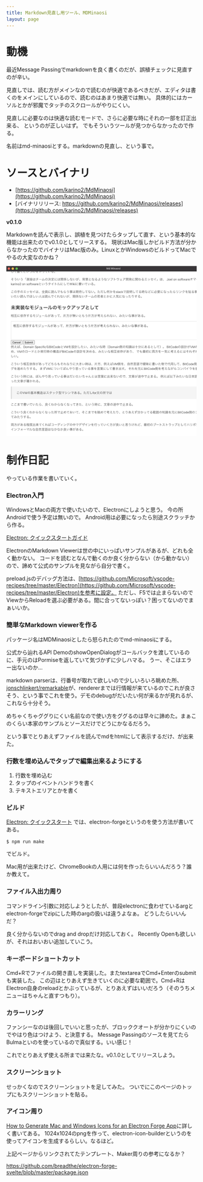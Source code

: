 ```yaml
---
title: Markdown見直し用ツール、MDMinaosi
layout: page
---
```


# 動機

最近Message Passingでmarkdownを良く書くのだが、誤植チェックに見直すのが辛い。

見直しでは、読む方がメインなので読むのが快適であるべきだが、エディタは書くのをメインにしているので、読むのはあまり快適では無い。
具体的にはカーソルとかが邪魔でタッチのスクロールがやりにくい。

見直しに必要なのは快適な読むモードで、さらに必要な時にそれの一部を訂正出来る、
というのが正しいはず。
でもそういうツールが見つからなかったので作る。

名前はmd-minaosiとする。markdownの見直し、という事で。


# ソースとバイナリ

- [https://github.com/karino2/MdMinaosi](https://github.com/karino2/MdMinaosi)
- [バイナリリリース: https://github.com/karino2/MdMinaosi/releases](https://github.com/karino2/MdMinaosi/releases)

**v0.1.0**

Markdownを読んで表示し、誤植を見つけたらタップして直す、という基本的な機能は出来たのでv0.1.0としてリースする。
現状はMac版しかビルド方法が分からなかったのでバイナリはMac版のみ。LinuxとかWindowsのビルドってMacでやるの大変なのかね？

![screenshot](https://raw.githubusercontent.com/karino2/MdMinaosi/main/misc/screenshot_md_minaosi.png)


# 制作日記

やっている作業を書いていく。

### Electron入門

WindowsとMacの両方で使いたいので、Electronにしようと思う。
今の所Androidで使う予定は無いので。
Android用は必要になったら別途スクラッチから作る。

[Electron: クイックスタートガイド](https://www.electronjs.org/docs/tutorial/quick-start)

ElectronのMarkdown Viewerは世の中にいっぱいサンプルがあるが、どれも全く動かない。
コードを読むとなんで動くのか良く分からない（から動かない）ので、諦めて公式のサンプルを見ながら自分で書く。

preload.jsのデバッグ方法は、[https://github.com/Microsoft/vscode-recipes/tree/master/Electron](https://github.com/Microsoft/vscode-recipes/tree/master/Electron)を参考に設定。
ただし、F5では止まらないのでViewからReloadを選ぶ必要がある。間に合ってないっぽい？困ってないのでまぁいいか。

### 簡単なMarkdown viewerを作る

パッケージ名はMDMinaosiとしたら怒られたのでmd-minaosiにする。

公式から辿れるAPI DemoのshowOpenDialogがコールバックを渡しているのに、手元のはPormiseを返していて気づかずに少しハマる。
うー、そこはエラー出ないのか…

markdown parserは、行番号が取れて欲しいので少しいろいろ眺めた所、 [jonschlinkert/remarkable](https://github.com/jonschlinkert/remarkable)が、rendererまでは行情報が来ているのでこれが良さそう、という事でこれを使う。デモのdebugがだいたい何が来るかが見れるが、これなら十分そう。

めちゃくちゃググりにくい名前なので使い方をググるのは早々に諦めた。まぁこのくらい本家のサンプルとソースだけでどうにかなるだろう。

という事でとりあえずファイルを読んでmdをhtmlにして表示するだけ、が出来た。


### 行数を埋め込んでタップで編集出来るようにする

1. 行数を埋め込む
2. タップのイベントハンドラを書く
3. テキストエリアとかを書く


### ビルド

[Electron: クイックスタート](https://www.electronjs.org/docs/tutorial/quick-start#package-and-distribute-the-application)
では、electron-forgeというのを使う方法が書いてある。

```
$ npm run make
```

でビルド。

Mac用が出来たけど、ChromeBookの人用には何を作ったらいいんだろう？誰か教えて。

### ファイル入出力周り

コマンドライン引数に対応しようとしたが、普段electronに食わせているargとelectron-forgeでzipにした時のargの扱いは違うよなぁ。
どうしたらいいんだ？

良く分からないのでdrag and dropだけ対応しておく。
Recently Openも欲しいが、それはおいおい追加していこう。

### キーボードショートカット

Cmd+Rでファイルの開き直しを実装した。またtextareaでCmd+Enterのsubmitも実装した。
この辺はとりあえず生きていくのに必要な範囲で。Cmd+RはElectron自身のreloadとかぶっているが、とりあえずはいいだろう（そのうちメニューはちゃんと直すつもり）。

### カラーリング

ファンシーなのは後回しでいいと思ったが、ブロッククオートが分かりにくいのでやはり色はつけよう、と決意する。
Message Passingのソースを見てたらBulmaといのを使っているので真似する。いい感じ！

これでとりあえず使える所までは来たな。v0.1.0としてリリースしよう。

### スクリーンショット

せっかくなのでスクリーンショットを足してみた。
ついでにこのページのトップにもスクリーンショットを貼る。

### アイコン周り

[How to Generate Mac and Windows Icons for an Electron Forge App](https://chasingcode.dev/blog/electron-generate-mac-windows-app-icons/)に詳しく書いてある。
1024x1024のpngを作って、electron-icon-builderというのを使ってアイコンを生成するらしい。なるほど。

上記ページからリンクされてたテンプレート、Maker周りの参考になるか？

https://github.com/breadthe/electron-forge-svelte/blob/master/package.json

